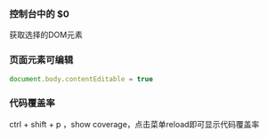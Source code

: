 ### 控制台中的 $0

获取选择的DOM元素

### 页面元素可编辑

```js
document.body.contentEditable = true
```

### 代码覆盖率

ctrl  + shift + p ，show coverage，点击菜单reload即可显示代码覆盖率

